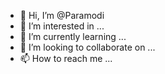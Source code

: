 - 👋 Hi, I’m @Paramodi
- 👀 I’m interested in ...
- 🌱 I’m currently learning ...
- 💞️ I’m looking to collaborate on ...
- 📫 How to reach me ...

<!---
Paramodi/Paramodi is a ✨ special ✨ repository because its `README.md` (this file) appears on your GitHub profile.
You can click the Preview link to take a look at your changes.
--->
